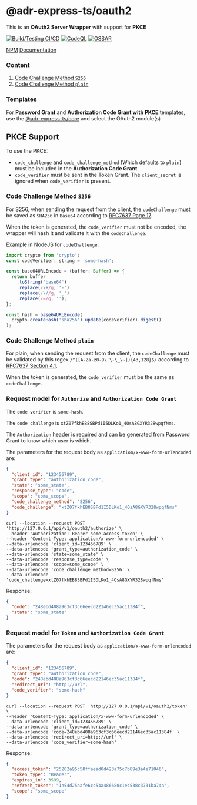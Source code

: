 # @adr-express-ts/oauth2

This is an **OAuth2 Server Wrapper** with support for **PKCE**

[![Build/Testing CI/CD](https://github.com/RaresAil/aet-oauth2/actions/workflows/node.js.yml/badge.svg)](https://github.com/RaresAil/aet-oauth2/actions/workflows/node.js.yml)
[![CodeQL](https://github.com/RaresAil/aet-oauth2/actions/workflows/codeql-analysis.yml/badge.svg)](https://github.com/RaresAil/aet-oauth2/actions/workflows/codeql-analysis.yml)
[![OSSAR](https://github.com/RaresAil/aet-oauth2/actions/workflows/ossar-analysis.yml/badge.svg)](https://github.com/RaresAil/aet-oauth2/actions/workflows/ossar-analysis.yml)

[NPM](https://www.npmjs.com/package/@adr-express-ts/oauth2)
[Documentation](https://raresail.github.io/aet-oauth2/)

### Content

1. [Code Challenge Method `S256`](#code-challenge-method-s256)
2. [Code Challenge Method `plain`](#code-challenge-method-plain)

### Templates

For **Password Grant** and **Authorization Code Grant with PKCE** templates, use the [@adr-express-ts/core](https://www.npmjs.com/package/@adr-express-ts/core) and select the OAuth2 module(s)

## PKCE Support

To use the PKCE:

- `code_challenge` and `code_challenge_method` (Which defaults to `plain`) must be included in the **Authorization Code Grant**.
- `code_verifier` must be sent in the Token Grant. The `client_secret` is ignored when `code_verifier` is present.

### Code Challenge Method `S256`

For S256, when sending the request from the client, the `codeChallenge` must be saved as `SHA256` in `Base64` according to [RFC7637 Page 17](https://tools.ietf.org/html/rfc7636#page-17).

When the token is generated, the `code_verifier` must not be encoded, the wrapper will hash it and validate it with the `codeChallenge`.

Example in NodeJS for `codeChallenge`:

```js
import crypto from 'crypto';
const codeVerifier: string = 'some-hash';

const base64URLEncode = (buffer: Buffer) => {
  return buffer
    .toString('base64')
    .replace(/\+/g, '-')
    .replace(/\//g, '_')
    .replace(/=/g, '');
};

const hash = base64URLEncode(
  crypto.createHash('sha256').update(codeVerifier).digest()
);
```

### Code Challenge Method `plain`

For plain, when sending the request from the client, the `codeChallenge` must be validated by this regex `/^([A-Za-z0-9\.\-\_\~]){43,128}$/` according to [RFC7637 Section 4.1](https://tools.ietf.org/html/rfc7636#section-4).

When the token is generated, the `code_verifier` must be the same as `codeChallenge`.

### Request model for `Authorize` and `Authorization Code Grant`

The `code verifier` is `some-hash`.

The `code challenge` is `xtZ07fkhEB8SBPd1I5DLKo1_4OsA8GXYR328wpqfNms`.

The `Authorization` header is required and can be generated from Password Grant to know which user is which.

The parameters for the request body as `application/x-www-form-urlencoded` are:

```json
{
  "client_id": "123456789",
  "grant_type": "authorization_code",
  "state": "some_state",
  "response_type": "code",
  "scope": "some_scope",
  "code_challenge_method": "S256",
  "code_challenge": "xtZ07fkhEB8SBPd1I5DLKo1_4OsA8GXYR328wpqfNms"
}
```

```curl
curl --location --request POST 'http://127.0.0.1/api/v1/oauth2/authorize' \
--header 'Authorization: Bearer some-access-token' \
--header 'Content-Type: application/x-www-form-urlencoded' \
--data-urlencode 'client_id=123456789' \
--data-urlencode 'grant_type=authorization_code' \
--data-urlencode 'state=some_state' \
--data-urlencode 'response_type=code' \
--data-urlencode 'scope=some_scope' \
--data-urlencode 'code_challenge_method=S256' \
--data-urlencode 'code_challenge=xtZ07fkhEB8SBPd1I5DLKo1_4OsA8GXYR328wpqfNms'
```

Response:

```json
{
  "code": "248ebd408a963cf3c66eecd22146ec35ac11384f",
  "state": "some_state"
}
```

### Request model for `Token` and `Authorization Code Grant`

The parameters for the request body as `application/x-www-form-urlencoded` are:

```json
{
  "client_id": "123456789",
  "grant_type": "authorization_code",
  "code": "248ebd408a963cf3c66eecd22146ec35ac11384f",
  "redirect_uri": "http://url",
  "code_verifier": "some-hash"
}
```

```curl
curl --location --request POST 'http://127.0.0.1/api/v1/oauth2/token' \
--header 'Content-Type: application/x-www-form-urlencoded' \
--data-urlencode 'client_id=123456789' \
--data-urlencode 'grant_type=authorization_code' \
--data-urlencode 'code=248ebd408a963cf3c66eecd22146ec35ac11384f' \
--data-urlencode 'redirect_uri=http://url' \
--data-urlencode 'code_verifier=some-hash'
```

Response:

```json
{
  "access_token": "25202a95c58ffaead0d423a75c7b89e3a4e71046",
  "token_type": "Bearer",
  "expires_in": 3599,
  "refresh_token": "1a54d25aafe6cc54a486680c1ec538c3731ba74a",
  "scope": "some_scope"
}
```
